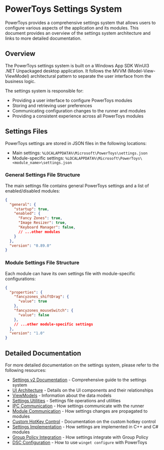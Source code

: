 # PowerToys Settings System

PowerToys provides a comprehensive settings system that allows users to configure various aspects of the application and its modules. This document provides an overview of the settings system architecture and links to more detailed documentation.

## Overview

The PowerToys settings system is built on a Windows App SDK WinUI3 .NET Unpackaged desktop application. It follows the MVVM (Model-View-ViewModel) architectural pattern to separate the user interface from the business logic.

The settings system is responsible for:

- Providing a user interface to configure PowerToys modules
- Storing and retrieving user preferences
- Communicating configuration changes to the runner and modules
- Providing a consistent experience across all PowerToys modules

## Settings Files

PowerToys settings are stored in JSON files in the following locations:

- Main settings: `%LOCALAPPDATA%\Microsoft\PowerToys\settings.json`
- Module-specific settings: `%LOCALAPPDATA%\Microsoft\PowerToys\<module_name>\settings.json`

### General Settings File Structure

The main settings file contains general PowerToys settings and a list of enabled/disabled modules:

```json
{
  "general": {
    "startup": true,
    "enabled": {
      "Fancy Zones": true,
      "Image Resizer": true,
      "Keyboard Manager": false,
      // ...other modules
    }
  },
  "version": "0.89.0"
}
```

### Module Settings File Structure

Each module can have its own settings file with module-specific configurations:

```json
{
  "properties": {
    "fancyzones_shiftDrag": {
      "value": true
    },
    "fancyzones_mouseSwitch": {
      "value": false
    },
    // ...other module-specific settings
  },
  "version": "1.0"
}
```

## Detailed Documentation

For more detailed documentation on the settings system, please refer to the following resources:

- [Settings v2 Documentation](/doc/devdocs/settingsv2/readme.md) - Comprehensive guide to the settings system
- [UI Architecture](/doc/devdocs/settingsv2/ui-architecture.md) - Details on the UI components and their relationships
- [ViewModels](/doc/devdocs/settingsv2/viewmodels.md) - Information about the data models
- [Settings Utilities](/doc/devdocs/settingsv2/settings-utilities.md) - Settings file operations and utilities
- [IPC Communication](/doc/devdocs/settingsv2/runner-ipc.md) - How settings communicate with the runner
- [Module Communication](/doc/devdocs/settingsv2/communication-with-modules.md) - How settings changes are propagated to modules
- [Custom HotKey Control](/doc/devdocs/settingsv2/hotkeycontrol.md) - Documentation on the custom hotkey control
- [Settings Implementation](/doc/devdocs/settingsv2/settings-implementation.md) - How settings are implemented in C++ and C# modules
- [Group Policy Integration](/doc/devdocs/settingsv2/gpo-integration.md) - How settings integrate with Group Policy
- [DSC Configuration](/doc/devdocs/settingsv2/dsc-configure.md) - How to use `winget configure` with PowerToys
